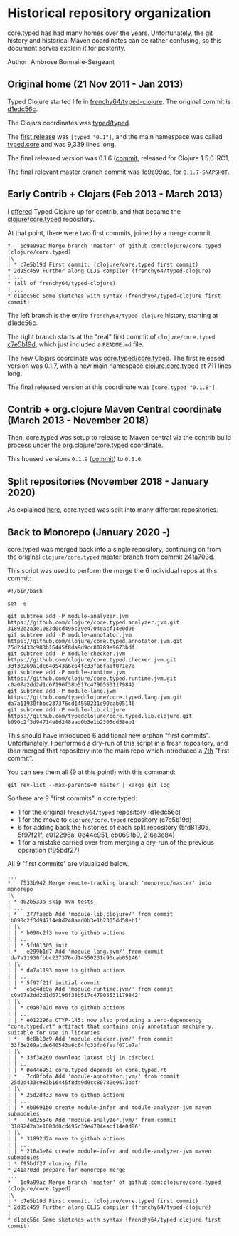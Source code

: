 # Historical repository organization

core.typed has had many homes over the years. Unfortunately, the
git history and historical Maven coordinates can be rather confusing,
so this document serves explain it for posterity.

Author: Ambrose Bonnaire-Sergeant

## Original home (21 Nov 2011 - Jan 2013)

Typed Clojure started life in [frenchy64/typed-clojure](https://github.com/frenchy64/typed-clojure).
The original commit is [d1edc56c](https://github.com/frenchy64/typed-clojure/commit/d1edc56cc5b8ed6c2e380bff2d7c28d43968bf1b).

The Clojars coordinates was [typed/typed](https://clojars.org/typed).

The [first release](https://clojars.org/typed/versions/0.1) was `[typed "0.1"]`, and the
main namespace was called [typed.core](https://github.com/frenchy64/typed-clojure/blob/829f1d80e598e21be5cdb809d8f741c525b5332e/src/typed/core.clj)
and was 9,339 lines long.

The final released version was 0.1.6 ([commit](https://github.com/frenchy64/typed-clojure/commit/4351318ffc1ab0c2b91550c5c165db27fbdcb474),
released for Clojure 1.5.0-RC1.

The final relevant master branch commit was [1c9a99ac](https://github.com/frenchy64/typed-clojure/commit/1c9a99ac7387545caed545bdcfa4c183c31fdbe8),
for `0.1.7-SNAPSHOT`.

## Early Contrib + Clojars (Feb 2013 - March 2013)

I [offered](https://groups.google.com/d/msg/clojure-dev/ryYzI1Bj0p0/YNEvFxx4ESIJ) Typed Clojure up for contrib,
and that became the [clojure/core.typed](https://github.com/clojure/core.typed) repository.

At that point, there were two first commits, joined by a merge commit.

```
*   1c9a99ac Merge branch 'master' of github.com:clojure/core.typed (clojure/core.typed)
|\  
| * c7e5b19d First commit. (clojure/core.typed first commit)
* 2d95c459 Further along CLJS compiler (frenchy64/typed-clojure)
| ...
* (all of frenchy64/typed-clojure)
| ...
* d1edc56c Some sketches with syntax (frenchy64/typed-clojure first commit)
```

The left branch is the entire `frenchy64/typed-clojure` history, starting at
[d1edc56c](https://github.com/clojure/core.typed/commit/d1edc56c).

The right branch starts at the "real" first commit of `clojure/core.typed`
[c7e5b19d](https://github.com/clojure/core.typed/commit/c7e5b19d), which
just included a `README.md` file.

The new Clojars coordinate was [core.typed/core.typed](https://clojars.org/core.typed).
The first released version was 0.1.7, with a new main namespace
[clojure.core.typed](https://github.com/clojure/core.typed/blob/4da62ed2604cb6cc338e9d69476915599a2e222f/src/main/clojure/clojure/core/typed.clj)
at 711 lines long.

The final released version at this coordinate was `[core.typed "0.1.8"]`.

## Contrib + org.clojure Maven Central coordinate (March 2013 - November 2018)

Then, core.typed was setup to release to Maven central via the contrib
build process under the [org.clojure/core.typed](https://search.maven.org/artifact/org.clojure/core.typed)
coordinate.

This housed versions `0.1.9` ([commit](https://github.com/clojure/core.typed/commit/28669b31)) to `0.6.0`.

## Split repositories (November 2018 - January 2020)

As explained [here](https://groups.google.com/d/msg/clojure-dev/ij9Ynpzzaaw/hPpg65LYAwAJ), core.typed
was split into many different repositories.

## Back to Monorepo (January 2020 -)

core.typed was merged back into a single repository, continuing on from 
the original `clojure/core.typed` master branch from commit
[241a703d](https://github.com/clojure/core.typed/commit/241a703d).

This script was used to perform the merge the 6 individual repos at this commit:

```
#!/bin/bash

set -e

git subtree add -P module-analyzer.jvm https://github.com/clojure/core.typed.analyzer.jvm.git 31892d2a3e1083d0cd495c39e4704eacf14e0d96
git subtree add -P module-annotator.jvm https://github.com/clojure/core.typed.annotator.jvm.git 25d2d433c983b16445f8da9d9cc80789e9673bdf
git subtree add -P module-checker.jvm https://github.com/clojure/core.typed.checker.jvm.git 33f3e269a1de640543a6c64fc33fa6faaf071e7a
git subtree add -P module-runtime.jvm https://github.com/clojure/core.typed.runtime.jvm.git c0a07a2dd2d1d67196f38b517c47905531179842
git subtree add -P module-lang.jvm https://github.com/typedclojure/core.typed.lang.jvm.git da7a11930fbbc237376cd14550231c90cab05146
git subtree add -P module-lib.clojure https://github.com/typedclojure/core.typed.lib.clojure.git b090c2f3d94714e8d248aad0b3e1b2305dd58eb1
```

This should have introduced 6 additional new orphan "first commits".
Unfortunately, I performed a dry-run of this script in a fresh repository,
and *then* merged that repository into the main repo
which introduced a [7th](https://github.com/clojure/core.typed/commit/f95bdf27)
"first commit".

You can see them all (9 at this point!) with this command:

```
git rev-list --max-parents=0 master | xargs git log
```

So there are 9 "first commits" in core.typed:
- 1 for the original `frenchy64/typed` repository (d1edc56c)
- 1 for the move to `clojure/core.typed` repository (c7e5b19d)
- 6 for adding back the histories of each split repository (5fd81305, 5f97f21f, e012296a, 0e44e951, eb0691b0, 216a3e84)
- 1 for a mistake carried over from merging a dry-run of the previous operation (f95bdf27)

All 9 "first commits" are visualized below.

```
...
*   f533b942 Merge remote-tracking branch 'monorepo/master' into monorepo
|\  
| * d02b533a skip mvn tests
| ...
| *   277faedb Add 'module-lib.clojure/' from commit 'b090c2f3d94714e8d248aad0b3e1b2305dd58eb1'
| |\  
| | * b090c2f3 move to github actions
| | ...
| | * 5fd81305 init
| *   e299b1d7 Add 'module-lang.jvm/' from commit 'da7a11930fbbc237376cd14550231c90cab05146'
| |\  
| | * da7a1193 move to github actions
| | ...
| | * 5f97f21f initial commit
| *   e5c4dc9a Add 'module-runtime.jvm/' from commit 'c0a07a2dd2d1d67196f38b517c47905531179842'
| |\  
| | * c0a07a2d move to github actions
| | ...
| | * e012296a CTYP-145: now also producing a zero-dependency "core.typed.rt" artifact that contains only annotation machinery, suitable for use in libraries
| *   0c8b10c9 Add 'module-checker.jvm/' from commit '33f3e269a1de640543a6c64fc33fa6faaf071e7a'
| |\  
| | * 33f3e269 download latest clj in circleci
| | ...
| | * 0e44e951 core.typed depends on core.typed.rt
| *   7cd0fbfa Add 'module-annotator.jvm/' from commit '25d2d433c983b16445f8da9d9cc80789e9673bdf'
| |\  
| | * 25d2d433 move to github actions
| | ...
| | * eb0691b0 create module-infer and module-analyzer-jvm maven submodules
| *   7ed25546 Add 'module-analyzer.jvm/' from commit '31892d2a3e1083d0cd495c39e4704eacf14e0d96'
| |\  
| | * 31892d2a move to github actions
| | ...
| | * 216a3e84 create module-infer and module-analyzer-jvm maven submodules
| * f95bdf27 cloning file
* 241a703d prepare for monorepo merge
...
*   1c9a99ac Merge branch 'master' of github.com:clojure/core.typed (clojure/core.typed)
|\  
| * c7e5b19d First commit. (clojure/core.typed first commit)
* 2d95c459 Further along CLJS compiler (frenchy64/typed-clojure)
| ...
* d1edc56c Some sketches with syntax (frenchy64/typed-clojure first commit)
```
